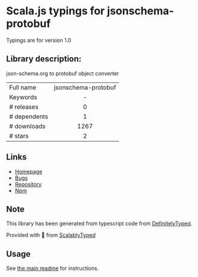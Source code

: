 
# Scala.js typings for jsonschema-protobuf

Typings are for version 1.0

## Library description:
json-schema.org to protobuf object converter

|                    |                 |
| ------------------ | :-------------: |
| Full name          | jsonschema-protobuf |
| Keywords           | - |
| # releases         | 0 |
| # dependents       | 1 |
| # downloads        | 1267 |
| # stars            | 2 |

## Links
- [Homepage](https://github.com/karissa/jsonschema-protobuf)
- [Bugs](https://github.com/karissa/jsonschema-protobuf/issues)
- [Repository](https://github.com/karissa/jsonschema-protobuf)
- [Npm](https://www.npmjs.com/package/jsonschema-protobuf)
    


## Note
This library has been generated from typescript code from [DefinitelyTyped](https://definitelytyped.org).

Provided with :purple_heart: from [ScalablyTyped](https://github.com/oyvindberg/ScalablyTyped)

## Usage
See [the main readme](../../readme.md) for instructions.



